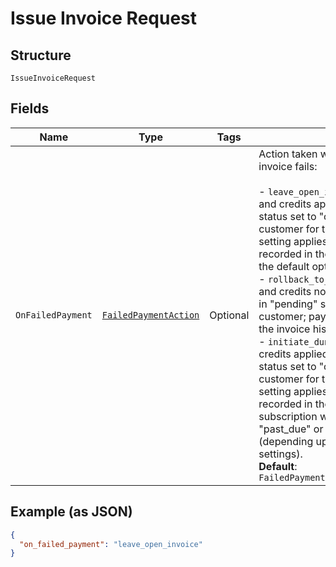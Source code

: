 
# Issue Invoice Request

## Structure

`IssueInvoiceRequest`

## Fields

| Name | Type | Tags | Description | Getter | Setter |
|  --- | --- | --- | --- | --- | --- |
| `OnFailedPayment` | [`FailedPaymentAction`](../../doc/models/failed-payment-action.md) | Optional | Action taken when payment for an invoice fails:<br><br>- `leave_open_invoice` - prepayments and credits applied to invoice; invoice status set to "open"; email sent to the customer for the issued invoice (if setting applies); payment failure recorded in the invoice history. This is the default option.<br>- `rollback_to_pending` - prepayments and credits not applied; invoice remains in "pending" status; no email sent to the customer; payment failure recorded in the invoice history.<br>- `initiate_dunning` - prepayments and credits applied to the invoice; invoice status set to "open"; email sent to the customer for the issued invoice (if setting applies); payment failure recorded in the invoice history; subscription will  most likely go into "past_due" or "canceled" state (depending upon net terms and dunning settings).<br>**Default**: `FailedPaymentAction.LEAVE_OPEN_INVOICE` | FailedPaymentAction getOnFailedPayment() | setOnFailedPayment(FailedPaymentAction onFailedPayment) |

## Example (as JSON)

```json
{
  "on_failed_payment": "leave_open_invoice"
}
```

